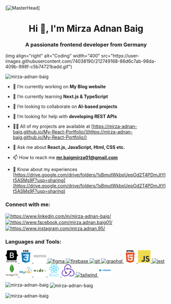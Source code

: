 [![MasterHead]([https://1.bp.blogspot.com/-7A4WynwLsM...](https://user-images.githubusercontent.com/74038190/226190894-18e959ba-d458-4a94-ac44-790190f2a947.gif))]
<h1 align="center">Hi 👋, I'm Mirza Adnan Baig</h1>
<h3 align="center">A passionate frontend developer from Germany</h3>
(img align="right" alt="Coding" width="400" src="https://user-images.githubusercontent.com/74038190/212749168-86d6c7ab-98da-409b-998f-c5b74721badd.gif")


<p align="left"> <img src="https://komarev.com/ghpvc/?username=mirza-adnan-baig&label=Profile%20views&color=0e75b6&style=flat" alt="mirza-adnan-baig" /> </p>

- 🔭 I’m currently working on **My Blog website**

- 🌱 I’m currently learning **Next.js & TypeScript**

- 👯 I’m looking to collaborate on **AI-based projects**

- 🤝 I’m looking for help with **developing REST APIs**

- 👨‍💻 All of my projects are available at [https://mirza-adnan-baig.github.io/My-React-Portfolio/](https://mirza-adnan-baig.github.io/My-React-Portfolio/)

- 💬 Ask me about **React.js, JavaScript, Html, CSS etc.**

- 📫 How to reach me **mr.baigmirza01@gmail.com**

- 📄 Know about my experiences [https://drive.google.com/drive/folders/1sBmutWkbpUepOd2T4PDmJtYlt5ASMs9F?usp=sharing](https://drive.google.com/drive/folders/1sBmutWkbpUepOd2T4PDmJtYlt5ASMs9F?usp=sharing)

<h3 align="left">Connect with me:</h3>
<p align="left">
<a href="https://linkedin.com/in/https://www.linkedin.com/in/mirza-adnan-baig/" target="blank"><img align="center" src="https://raw.githubusercontent.com/rahuldkjain/github-profile-readme-generator/master/src/images/icons/Social/linked-in-alt.svg" alt="https://www.linkedin.com/in/mirza-adnan-baig/" height="30" width="40" /></a>
<a href="https://fb.com/https://www.facebook.com/mirza.adnan.baig01/" target="blank"><img align="center" src="https://raw.githubusercontent.com/rahuldkjain/github-profile-readme-generator/master/src/images/icons/Social/facebook.svg" alt="https://www.facebook.com/mirza.adnan.baig01/" height="30" width="40" /></a>
<a href="https://instagram.com/https://www.instagram.com/mirza.adnan.95/" target="blank"><img align="center" src="https://raw.githubusercontent.com/rahuldkjain/github-profile-readme-generator/master/src/images/icons/Social/instagram.svg" alt="https://www.instagram.com/mirza.adnan.95/" height="30" width="40" /></a>
</p>

<h3 align="left">Languages and Tools:</h3>
<p align="left"> <a href="https://getbootstrap.com" target="_blank" rel="noreferrer"> <img src="https://raw.githubusercontent.com/devicons/devicon/master/icons/bootstrap/bootstrap-plain-wordmark.svg" alt="bootstrap" width="40" height="40"/> </a> <a href="https://www.w3schools.com/css/" target="_blank" rel="noreferrer"> <img src="https://raw.githubusercontent.com/devicons/devicon/master/icons/css3/css3-original-wordmark.svg" alt="css3" width="40" height="40"/> </a> <a href="https://expressjs.com" target="_blank" rel="noreferrer"> <img src="https://raw.githubusercontent.com/devicons/devicon/master/icons/express/express-original-wordmark.svg" alt="express" width="40" height="40"/> </a> <a href="https://www.figma.com/" target="_blank" rel="noreferrer"> <img src="https://www.vectorlogo.zone/logos/figma/figma-icon.svg" alt="figma" width="40" height="40"/> </a> <a href="https://firebase.google.com/" target="_blank" rel="noreferrer"> <img src="https://www.vectorlogo.zone/logos/firebase/firebase-icon.svg" alt="firebase" width="40" height="40"/> </a> <a href="https://git-scm.com/" target="_blank" rel="noreferrer"> <img src="https://www.vectorlogo.zone/logos/git-scm/git-scm-icon.svg" alt="git" width="40" height="40"/> </a> <a href="https://graphql.org" target="_blank" rel="noreferrer"> <img src="https://www.vectorlogo.zone/logos/graphql/graphql-icon.svg" alt="graphql" width="40" height="40"/> </a> <a href="https://www.w3.org/html/" target="_blank" rel="noreferrer"> <img src="https://raw.githubusercontent.com/devicons/devicon/master/icons/html5/html5-original-wordmark.svg" alt="html5" width="40" height="40"/> </a> <a href="https://developer.mozilla.org/en-US/docs/Web/JavaScript" target="_blank" rel="noreferrer"> <img src="https://raw.githubusercontent.com/devicons/devicon/master/icons/javascript/javascript-original.svg" alt="javascript" width="40" height="40"/> </a> <a href="https://jestjs.io" target="_blank" rel="noreferrer"> <img src="https://www.vectorlogo.zone/logos/jestjsio/jestjsio-icon.svg" alt="jest" width="40" height="40"/> </a> <a href="https://www.mongodb.com/" target="_blank" rel="noreferrer"> <img src="https://raw.githubusercontent.com/devicons/devicon/master/icons/mongodb/mongodb-original-wordmark.svg" alt="mongodb" width="40" height="40"/> </a> <a href="https://www.mysql.com/" target="_blank" rel="noreferrer"> <img src="https://raw.githubusercontent.com/devicons/devicon/master/icons/mysql/mysql-original-wordmark.svg" alt="mysql" width="40" height="40"/> </a> <a href="https://nodejs.org" target="_blank" rel="noreferrer"> <img src="https://raw.githubusercontent.com/devicons/devicon/master/icons/nodejs/nodejs-original-wordmark.svg" alt="nodejs" width="40" height="40"/> </a> <a href="https://reactjs.org/" target="_blank" rel="noreferrer"> <img src="https://raw.githubusercontent.com/devicons/devicon/master/icons/react/react-original-wordmark.svg" alt="react" width="40" height="40"/> </a> <a href="https://redux.js.org" target="_blank" rel="noreferrer"> <img src="https://raw.githubusercontent.com/devicons/devicon/master/icons/redux/redux-original.svg" alt="redux" width="40" height="40"/> </a> <a href="https://tailwindcss.com/" target="_blank" rel="noreferrer"> <img src="https://www.vectorlogo.zone/logos/tailwindcss/tailwindcss-icon.svg" alt="tailwind" width="40" height="40"/> </a> <a href="https://webpack.js.org" target="_blank" rel="noreferrer"> <img src="https://raw.githubusercontent.com/devicons/devicon/d00d0969292a6569d45b06d3f350f463a0107b0d/icons/webpack/webpack-original-wordmark.svg" alt="webpack" width="40" height="40"/> </a> </p>

<p><img align="left" src="https://github-readme-stats.vercel.app/api/top-langs?username=mirza-adnan-baig&show_icons=true&locale=en&layout=compact" alt="mirza-adnan-baig" /></p>

<p>&nbsp;<img align="center" src="https://github-readme-stats.vercel.app/api?username=mirza-adnan-baig&show_icons=true&locale=en" alt="mirza-adnan-baig" /></p>

<p><img align="center" src="https://github-readme-streak-stats.herokuapp.com/?user=mirza-adnan-baig&" alt="mirza-adnan-baig" /></p>
